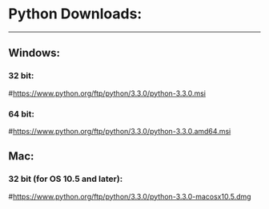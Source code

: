 # Python Downloads:
***

## Windows:

### 32 bit: 
#https://www.python.org/ftp/python/3.3.0/python-3.3.0.msi
### 64 bit: 
#https://www.python.org/ftp/python/3.3.0/python-3.3.0.amd64.msi

## Mac:

### 32 bit (for OS 10.5 and later):
#https://www.python.org/ftp/python/3.3.0/python-3.3.0-macosx10.5.dmg
